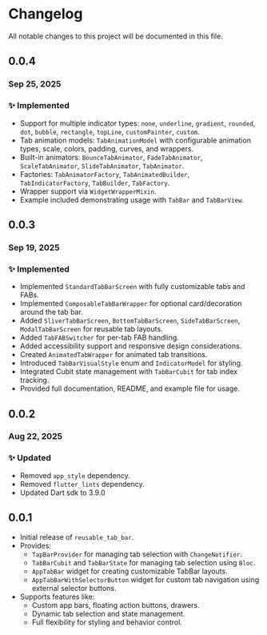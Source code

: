 # Changelog

All notable changes to this project will be documented in this file.



## 0.0.4

### Sep 25, 2025

### ✨ Implemented

* Support for multiple indicator types: `none`, `underline`, `gradient`, `rounded`, `dot`, `bubble`, `rectangle`, `topLine`, `customPainter`, `custom`.
* Tab animation models: `TabAnimationModel` with configurable animation types, scale, colors, padding, curves, and wrappers.
* Built-in animators: `BounceTabAnimator`, `FadeTabAnimator`, `ScaleTabAnimator`, `SlideTabAnimator`, `TabAnimator`.
* Factories: `TabAnimatorFactory`, `TabAnimatedBuilder`, `TabIndicatorFactory`, `TabBuilder`, `TabFactory`.
* Wrapper support via `WidgetWrapperMixin`.
* Example included demonstrating usage with `TabBar` and `TabBarView`.




## 0.0.3

### Sep 19, 2025

### ✨ Implemented
* Implemented `StandardTabBarScreen` with fully customizable tabs and FABs.
* Implemented `ComposableTabBarWrapper` for optional card/decoration around the tab bar.
* Added `SliverTabBarScreen`, `BottomTabBarScreen`, `SideTabBarScreen`, `ModalTabBarScreen` for reusable tab layouts.
* Added `TabFABSwitcher` for per-tab FAB handling.
* Added accessibility support and responsive design considerations.
* Created `AnimatedTabWrapper` for animated tab transitions.
* Introduced `TabBarVisualStyle` enum and `IndicatorModel` for styling.
* Integrated Cubit state management with `TabBarCubit` for tab index tracking.
* Provided full documentation, README, and example file for usage.



## 0.0.2

### Aug 22, 2025

### ✨ Updated

- Removed `app_style` dependency.
- Removed `flutter_lints` dependency.
- Updated Dart sdk to 3.9.0

## 0.0.1

- Initial release of `reusable_tab_bar`.
- Provides:
    - `TapBarProvider` for managing tab selection with `ChangeNotifier`.
    - `TabBarCubit` and `TabBarState` for managing tab selection using `Bloc`.
    - `AppTabBar` widget for creating customizable TabBar layouts.
    - `AppTabBarWithSelectorButton` widget for custom tab navigation using external selector buttons.
- Supports features like:
    - Custom app bars, floating action buttons, drawers.
    - Dynamic tab selection and state management.
    - Full flexibility for styling and behavior control.
